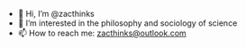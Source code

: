 - 👋 Hi, I’m @zacthinks
- 👀 I’m interested in the philosophy and sociology of science
- 📫 How to reach me: zacthinks@outlook.com

<!---
zacthinks/zacthinks is a ✨ special ✨ repository because its `README.md` (this file) appears on your GitHub profile.
You can click the Preview link to take a look at your changes.
--->
